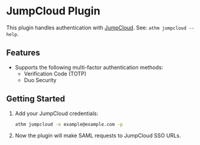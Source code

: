 # JumpCloud Plugin

This plugin handles authentication with [JumpCloud](https://jumpcloud.com/).
See: `athm jumpcloud --help`.

## Features

- Supports the following multi-factor authentication methods:
  - Verification Code (TOTP)
  - Duo Security

## Getting Started

1. Add your JumpCloud credentials:

    ```sh
    athm jumpcloud -e example@example.com -p
    ```

2. Now the plugin will make SAML requests to JumpCloud SSO URLs.
